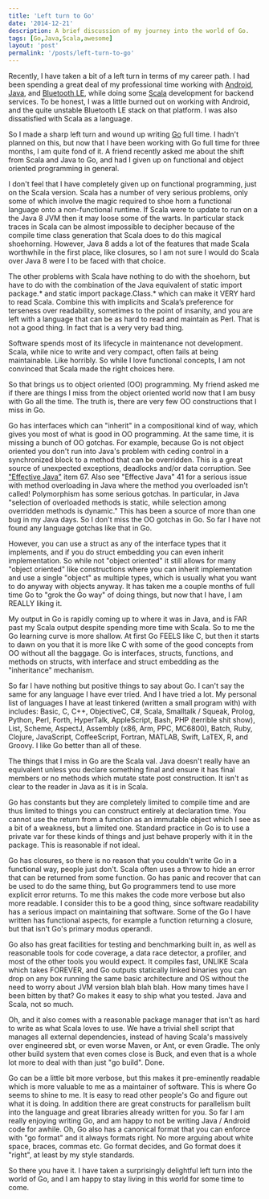 ```yaml
---
title: 'Left turn to Go'
date: '2014-12-21'
description: A brief discussion of my journey into the world of Go.
tags: [Go,Java,Scala,awesome]
layout: 'post'
permalink: '/posts/left-turn-to-go'
---
```


Recently, I have taken a bit of a left turn in terms of my career
path.  I had been spending a great deal of my professional time
working with [Android](http://www.android.com/), [Java](https://java.com),
and [Bluetooth LE](http://en.wikipedia.org/wiki/Bluetooth_low_energy), while doing some
[Scala](http://www.scala-lang.org/) development for backend
services. To be honest, I was a little burned out on working with
Android, and the quite unstable Bluetooth LE stack on that platform. I
was also dissatisfied with Scala as a language.

So I made a sharp left turn and wound up writing
[Go](http://golang.org/) full time. I hadn't planned on this, but now
that I have been working with Go full time for three months, I am
quite fond of it. A friend recently asked me about the shift from
Scala and Java to Go, and had I given up on functional and object
oriented programming in general.

I don't feel that I have completely given up on functional
programming, just on the Scala version. Scala has a number of very
serious problems, only some of which involve the magic required to
shoe horn a functional language onto a non-functional runtime. If
Scala were to update to run on a the Java 8 JVM then it may loose some
of the warts. In particular stack traces in Scala can be almost
impossible to decipher because of the compile time class generation
that Scala does to do this magical shoehorning. However, Java 8 adds a
lot of the features that made Scala worthwhile in the first place,
like closures, so I am not sure I would do Scala over Java 8 were I to
be faced with that choice.

The other problems with Scala have nothing to do with the shoehorn,
but have to do with the combination of the Java equivalent of static
import package.* and static import package.Class.* which can make it
VERY hard to read Scala. Combine this with implicits and Scala’s
preference for terseness over readability, sometimes to the point of
insanity, and you are left with a language that can be as hard to read
and maintain as Perl. That is not a good thing. In fact that is a very
very bad thing.

Software spends most of its lifecycle in maintenance not
development. Scala, while nice to write and very compact, often fails
at being maintainable. Like horribly. So while I love functional
concepts, I am not convinced that Scala made the right choices here.

So that brings us to object oriented (OO) programming. My friend asked me
if there are things I miss from the object oriented world now that I
am busy with Go all the time. The truth is, there are very few OO
constructions that I miss in Go.

Go has interfaces which can "inherit" in a compositional kind of way,
which gives you most of what is good in OO programming. At the same
time, it is missing a bunch of OO gotchas. For example, because Go is
not object oriented you don't run into Java's problem with ceding
control in a synchronized block to a method that can be
overridden. This is a great source of unexpected exceptions, deadlocks
and/or data corruption. See ["Effective Java"](http://www.amazon.com/gp/product/0321356683/ref=as_li_tl?ie=UTF8&camp=1789&creative=9325&creativeASIN=0321356683&linkCode=as2&tag=nick.codes-20&linkId=A4EACIF5EJNTBFA7) item 67. Also see
"Effective Java" 41 for a serious issue with method overloading in
Java where the method you overloaded isn't called! Polymorphism has
some serious gotchas. In particular, in Java "selection of overloaded
methods is static, while selection among overridden methods is
dynamic." This has been a source of more than one bug in my Java
days. So I don't miss the OO gotchas in Go. So far I have not found
any language gotchas like that in Go.

However, you can use a struct as any of the interface types that it
implements, and if you do struct embedding you can even inherit
implementation. So while not "object oriented" it still allows for
many "object oriented" like constructions where you can inherit
implementation and use a single "object" as multiple types, which is
usually what you want to do anyway with objects anyway. It has taken
me a couple months of full time Go to "grok the Go way" of doing
things, but now that I have, I am REALLY liking it.

My output in Go is rapidly coming up to where it was in Java, and is
FAR past my Scala output despite spending more time with Scala. So to
me the Go learning curve is more shallow. At first Go FEELS like C,
but then it starts to dawn on you that it is more like C with some of
the good concepts from OO without all the baggage. Go is interfaces,
structs, functions, and methods on structs, with interface and struct
embedding as the "inheritance" mechanism.

So far I have nothing but positive things to say about Go. I can't say
the same for any language I have ever tried. And I have tried a
lot. My personal list of languages I have at least tinkered (written a
small program with) with includes: Basic, C, C++, ObjectiveC, C#,
Scala, Smalltalk / Squeak, Prolog, Python, Perl, Forth, HyperTalk,
AppleScript, Bash, PHP (terrible shit show), List, Scheme, AspectJ,
Assembly (x86, Arm, PPC, MC6800), Batch, Ruby, Clojure, JavaScript,
CoffeeScript, Fortran, MATLAB, Swift, LaTEX, R, and Groovy. I like Go
better than all of these.

The things that I miss in Go are the Scala val. Java doesn't really
have an equivalent unless you declare something final and ensure it
has final members or no methods which mutate state post
construction. It isn't as clear to the reader in Java as it is in Scala.

Go has constants but they are completely limited to compile time and
are thus limited to things you can construct entirely at declaration
time. You cannot use the return from a function as an immutable object
which I see as a bit of a weakness, but a limited one. Standard
practice in Go is to use a private var for these kinds of things and
just behave properly with it in the package. This is reasonable if not
ideal.

Go has closures, so there is no reason that you couldn't write Go in a
functional way, people just don't. Scala often uses a throw to hide an
error that can be returned from some function. Go has panic and
recover that can be used to do the same thing, but Go programmers tend
to use more explicit error returns. To me this makes the code more
verbose but also more readable. I consider this to be a good thing,
since software readability has a serious impact on maintaining that
software. Some of the Go I have written has functional aspects, for
example a function returning a closure, but that isn't Go's primary
modus operandi.

Go also has great facilities for testing and benchmarking built in, as
well as reasonable tools for code coverage, a data race detector, a
profiler, and most of the other tools you would expect. It compiles
fast, UNLIKE Scala which takes FOREVER, and Go outputs statically
linked binaries you can drop on any box running the same basic
architecture and OS without the need to worry about JVM version blah
blah blah. How many times have I been bitten by that? Go makes it easy
to ship what you tested. Java and Scala, not so much.

Oh, and it also comes with a reasonable package manager that isn't as
hard to write as what Scala loves to use. We have a trivial shell
script that manages all external dependencies, instead of having
Scala's massively over engineered sbt, or even worse
Maven, or Ant, or even Gradle. The only other build system that even
comes close is Buck, and even that is a whole lot more to deal with
than just "go build". Done.

Go can be a little bit more verbose, but this makes it pre-eminently
readable which is more valuable to me as a maintainer of
software. This is where Go seems to shine to me. It is easy to read
other people's Go and figure out what it is doing. In
addition there are great constructs for parallelism built into the
language and great libraries already written for you. So far I am
really enjoying writing Go, and am happy to not be writing Java /
Android code for awhile. Oh, Go also has a canonical format that you
can enforce with "go format" and it always formats right. No more
arguing about white space, braces, commas etc. Go format decides, and
Go format does it "right", at least by my style standards.

So there you have it. I have taken a surprisingly delightful left turn
into the world of Go, and I am happy to stay living in this world
for some time to come.
